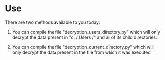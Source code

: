 # Use

There are two methods available to you today:

1. You can compile the file "decryption_users_directory.py" which will only decrypt the data present in
"c: / Users /" and all of its child directories.

2. You can compile the file "decryption_current_directory.py" which will only decrypt the data present in
the file from which it was executed
